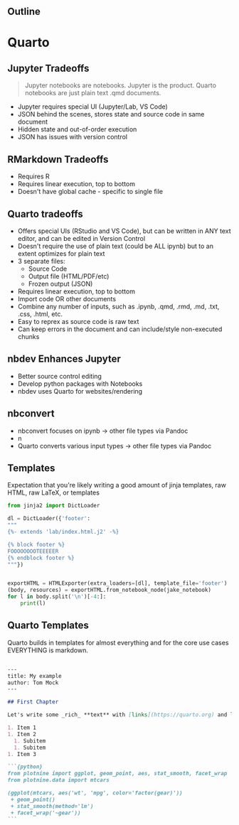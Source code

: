 ## Outline

# Quarto

## Jupyter Tradeoffs

> Jupyter notebooks are notebooks. Jupyter is the product. Quarto notebooks are just plain text .qmd documents.

- Jupyter requires special UI (Jupyter/Lab, VS Code)
- JSON behind the scenes, stores state and source code in same document
- Hidden state and out-of-order execution
- JSON has issues with version control

## RMarkdown Tradeoffs
- Requires R
- Requires linear execution, top to bottom
- Doesn't have global cache - specific to single file

## Quarto tradeoffs
- Offers special UIs (RStudio and VS Code), but can be written in ANY text editor, and can be edited in Version Control
- Doesn't require the use of plain text (could be ALL ipynb) but to an extent optimizes for plain text
- 3 separate files:
  - Source Code
  - Output file (HTML/PDF/etc)
  - Frozen output (JSON)
- Requires linear execution, top to bottom
- Import code OR other documents
- Combine any number of inputs, such as .ipynb, .qmd, .rmd, .md, .txt, .css, .html, etc.
- Easy to reprex as source code is raw text
- Can keep errors in the document and can include/style non-executed chunks

## nbdev Enhances Jupyter
- Better source control editing
- Develop python packages with Notebooks
- nbdev uses Quarto for websites/rendering

## nbconvert

- nbconvert focuses on ipynb -> other file types via Pandoc
- n
- Quarto converts various input types -> other file types via Pandoc

## Templates

Expectation that you're likely writing a good amount of jinja templates, raw HTML, raw LaTeX, or templates

```python
from jinja2 import DictLoader

dl = DictLoader({'footer':
"""
{%- extends 'lab/index.html.j2' -%}

{% block footer %}
FOOOOOOOOTEEEEER
{% endblock footer %}
"""})


exportHTML = HTMLExporter(extra_loaders=[dl], template_file='footer')
(body, resources) = exportHTML.from_notebook_node(jake_notebook)
for l in body.split('\n')[-4:]:
    print(l)
```

## Quarto Templates

Quarto builds in templates for almost everything and for the core use cases EVERYTHING is markdown.

````markdown

---
title: My example
author: Tom Mock
---

## First Chapter

Let's write some _rich_ **text** with [links](https://quarto.org) and lists:

1. Item 1
1. Item 2
  1. Subitem
  1. Subitem
1. Item 3

```{python}
from plotnine import ggplot, geom_point, aes, stat_smooth, facet_wrap
from plotnine.data import mtcars

(ggplot(mtcars, aes('wt', 'mpg', color='factor(gear)'))
 + geom_point()
 + stat_smooth(method='lm')
 + facet_wrap('~gear'))
```

````
